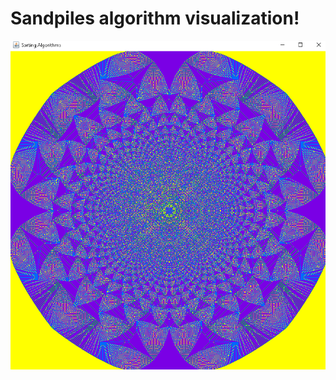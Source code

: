 # Sandpiles algorithm visualization!
<img src = "https://github.com/simahero/Sandpiles/blob/master/pcs/sandpiles10.png">
